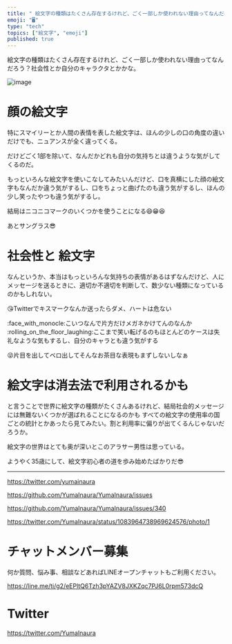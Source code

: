 ```yaml
---
title: " 絵文字の種類はたくさん存在するけれど、ごく一部しか使われない理由ってなんだろう？社会性とか自分のキャラクタとかかな。"
emoji: "🖥"
type: "tech"
topics: ["絵文字", "emoji"]
published: true
---
```


 絵文字の種類はたくさん存在するけれど、ごく一部しか使われない理由ってなんだろう？社会性とか自分のキャラクタとかかな。

![image](https://user-images.githubusercontent.com/13635059/51071500-42502e80-1695-11e9-9ca4-50b37e0a958a.png)

# 顔の絵文字

特にスマイリーとか人間の表情を表した絵文字は、ほんの少しの口の角度の違いだけでも、ニュアンスが全く違ってくる。

だけどごく1部を除いて、なんだかどれも自分の気持ちとは違うような気がしてくるのだ。 

もっといろんな絵文字を使いこなしてみたいんだけど、口を真横にした顔の絵文字もなんだか違う気がするし、口をちょっと曲げたのも違う気がするし、ほんの少し笑ったやつも違う気がするし。

結局はニコニコマークのいくつかを使うことになる:smile::grin::laughing:

あとサングラス:sunglasses:

# 社会性と 絵文字


なんというか、本当はもっといろんな気持ちの表情があるはずなんだけど、人にメッセージを送るときに、適切か不適切を判断して、数少ない種類になっているのかもしれない。

:kissing_heart:Twitterでキスマークなんか送ったらダメ、ハートは危ない

:face_with_monocle:こいつなんで片方だけメガネかけてんのなんか
:rolling_on_the_floor_laughing:ここまで笑い転げるのもほとんどのケースは失礼なような気もするし、自分のキャラとも違う気がする

:stuck_out_tongue_winking_eye:片目を出してベロ出してそんなお茶目な表現もまずしないしなぁ

# 絵文字は消去法で利用されるかも

と言うことで世界に絵文字の種類がたくさんあるけれど、結局社会的メッセージには無難ないくつかが選ばれることになるのかも
すべての絵文字の使用率の国ごとの統計とかあったら見てみたい。割と利用率に偏りが出てくるんじゃないだろうか。

絵文字の世界はとても奥が深いとこのアラサー男性は思っている。

ようやく35歳にして、絵文字初心者の道を歩み始めたばかりだ:sunglasses:


---

https://twitter.com/yumainaura

https://github.com/YumaInaura/YumaInaura/issues

https://github.com/YumaInaura/YumaInaura/issues/340

https://twitter.com/YumaInaura/status/1083964738969624576/photo/1









<!-- Update From Qiita API -->

# チャットメンバー募集


何か質問、悩み事、相談などあればLINEオープンチャットもご利用ください。

https://line.me/ti/g2/eEPltQ6Tzh3pYAZV8JXKZqc7PJ6L0rpm573dcQ





# Twitter


https://twitter.com/YumaInaura


<!-- Update From Qiita API -->


